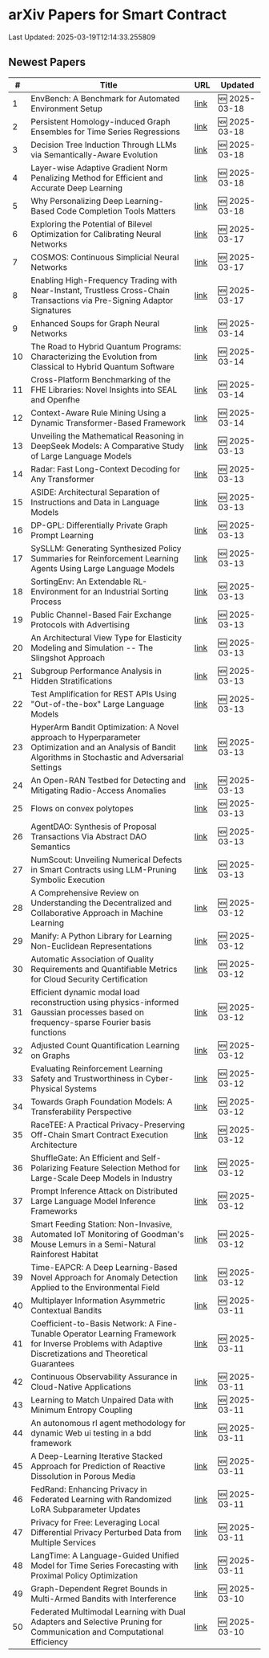 # arXiv Papers for Smart Contract

Last Updated: 2025-03-19T12:14:33.255809

## Newest Papers

|\#|Title|URL|Updated|
|---|---|---|---|
|1|EnvBench: A Benchmark for Automated Environment Setup|[link](http://arxiv.org/abs/2503.14443v1)|🆕 2025-03-18|
|2|Persistent Homology-induced Graph Ensembles for Time Series Regressions|[link](http://arxiv.org/abs/2503.14240v1)|🆕 2025-03-18|
|3|Decision Tree Induction Through LLMs via Semantically-Aware Evolution|[link](http://arxiv.org/abs/2503.14217v1)|🆕 2025-03-18|
|4|Layer-wise Adaptive Gradient Norm Penalizing Method for Efficient and Accurate Deep Learning|[link](http://arxiv.org/abs/2503.14205v1)|🆕 2025-03-18|
|5|Why Personalizing Deep Learning-Based Code Completion Tools Matters|[link](http://arxiv.org/abs/2503.14201v1)|🆕 2025-03-18|
|6|Exploring the Potential of Bilevel Optimization for Calibrating Neural Networks|[link](http://arxiv.org/abs/2503.13113v1)|🆕 2025-03-17|
|7|COSMOS: Continuous Simplicial Neural Networks|[link](http://arxiv.org/abs/2503.12919v1)|🆕 2025-03-17|
|8|Enabling High-Frequency Trading with Near-Instant, Trustless Cross-Chain Transactions via Pre-Signing Adaptor Signatures|[link](http://arxiv.org/abs/2503.12719v1)|🆕 2025-03-17|
|9|Enhanced Soups for Graph Neural Networks|[link](http://arxiv.org/abs/2503.11612v1)|🆕 2025-03-14|
|10|The Road to Hybrid Quantum Programs: Characterizing the Evolution from Classical to Hybrid Quantum Software|[link](http://arxiv.org/abs/2503.11450v1)|🆕 2025-03-14|
|11|Cross-Platform Benchmarking of the FHE Libraries: Novel Insights into SEAL and Openfhe|[link](http://arxiv.org/abs/2503.11216v1)|🆕 2025-03-14|
|12|Context-Aware Rule Mining Using a Dynamic Transformer-Based Framework|[link](http://arxiv.org/abs/2503.11125v1)|🆕 2025-03-14|
|13|Unveiling the Mathematical Reasoning in DeepSeek Models: A Comparative Study of Large Language Models|[link](http://arxiv.org/abs/2503.10573v1)|🆕 2025-03-13|
|14|Radar: Fast Long-Context Decoding for Any Transformer|[link](http://arxiv.org/abs/2503.10571v1)|🆕 2025-03-13|
|15|ASIDE: Architectural Separation of Instructions and Data in Language Models|[link](http://arxiv.org/abs/2503.10566v1)|🆕 2025-03-13|
|16|DP-GPL: Differentially Private Graph Prompt Learning|[link](http://arxiv.org/abs/2503.10544v1)|🆕 2025-03-13|
|17|SySLLM: Generating Synthesized Policy Summaries for Reinforcement Learning Agents Using Large Language Models|[link](http://arxiv.org/abs/2503.10509v1)|🆕 2025-03-13|
|18|SortingEnv: An Extendable RL-Environment for an Industrial Sorting Process|[link](http://arxiv.org/abs/2503.10466v1)|🆕 2025-03-13|
|19|Public Channel-Based Fair Exchange Protocols with Advertising|[link](http://arxiv.org/abs/2503.10411v1)|🆕 2025-03-13|
|20|An Architectural View Type for Elasticity Modeling and Simulation -- The Slingshot Approach|[link](http://arxiv.org/abs/2503.10407v1)|🆕 2025-03-13|
|21|Subgroup Performance Analysis in Hidden Stratifications|[link](http://arxiv.org/abs/2503.10382v1)|🆕 2025-03-13|
|22|Test Amplification for REST APIs Using "Out-of-the-box" Large Language Models|[link](http://arxiv.org/abs/2503.10306v1)|🆕 2025-03-13|
|23|HyperArm Bandit Optimization: A Novel approach to Hyperparameter Optimization and an Analysis of Bandit Algorithms in Stochastic and Adversarial Settings|[link](http://arxiv.org/abs/2503.10282v1)|🆕 2025-03-13|
|24|An Open-RAN Testbed for Detecting and Mitigating Radio-Access Anomalies|[link](http://arxiv.org/abs/2503.10255v1)|🆕 2025-03-13|
|25|Flows on convex polytopes|[link](http://arxiv.org/abs/2503.10232v1)|🆕 2025-03-13|
|26|AgentDAO: Synthesis of Proposal Transactions Via Abstract DAO Semantics|[link](http://arxiv.org/abs/2503.10099v1)|🆕 2025-03-13|
|27|NumScout: Unveiling Numerical Defects in Smart Contracts using LLM-Pruning Symbolic Execution|[link](http://arxiv.org/abs/2503.10041v1)|🆕 2025-03-13|
|28|A Comprehensive Review on Understanding the Decentralized and Collaborative Approach in Machine Learning|[link](http://arxiv.org/abs/2503.09833v1)|🆕 2025-03-12|
|29|Manify: A Python Library for Learning Non-Euclidean Representations|[link](http://arxiv.org/abs/2503.09576v1)|🆕 2025-03-12|
|30|Automatic Association of Quality Requirements and Quantifiable Metrics for Cloud Security Certification|[link](http://arxiv.org/abs/2503.09460v1)|🆕 2025-03-12|
|31|Efficient dynamic modal load reconstruction using physics-informed Gaussian processes based on frequency-sparse Fourier basis functions|[link](http://arxiv.org/abs/2503.09418v1)|🆕 2025-03-12|
|32|Adjusted Count Quantification Learning on Graphs|[link](http://arxiv.org/abs/2503.09395v1)|🆕 2025-03-12|
|33|Evaluating Reinforcement Learning Safety and Trustworthiness in Cyber-Physical Systems|[link](http://arxiv.org/abs/2503.09388v1)|🆕 2025-03-12|
|34|Towards Graph Foundation Models: A Transferability Perspective|[link](http://arxiv.org/abs/2503.09363v1)|🆕 2025-03-12|
|35|RaceTEE: A Practical Privacy-Preserving Off-Chain Smart Contract Execution Architecture|[link](http://arxiv.org/abs/2503.09317v1)|🆕 2025-03-12|
|36|ShuffleGate: An Efficient and Self-Polarizing Feature Selection Method for Large-Scale Deep Models in Industry|[link](http://arxiv.org/abs/2503.09315v1)|🆕 2025-03-12|
|37|Prompt Inference Attack on Distributed Large Language Model Inference Frameworks|[link](http://arxiv.org/abs/2503.09291v1)|🆕 2025-03-12|
|38|Smart Feeding Station: Non-Invasive, Automated IoT Monitoring of Goodman's Mouse Lemurs in a Semi-Natural Rainforest Habitat|[link](http://arxiv.org/abs/2503.09238v1)|🆕 2025-03-12|
|39|Time-EAPCR: A Deep Learning-Based Novel Approach for Anomaly Detection Applied to the Environmental Field|[link](http://arxiv.org/abs/2503.09200v1)|🆕 2025-03-12|
|40|Multiplayer Information Asymmetric Contextual Bandits|[link](http://arxiv.org/abs/2503.08961v1)|🆕 2025-03-11|
|41|Coefficient-to-Basis Network: A Fine-Tunable Operator Learning Framework for Inverse Problems with Adaptive Discretizations and Theoretical Guarantees|[link](http://arxiv.org/abs/2503.08642v1)|🆕 2025-03-11|
|42|Continuous Observability Assurance in Cloud-Native Applications|[link](http://arxiv.org/abs/2503.08552v1)|🆕 2025-03-11|
|43|Learning to Match Unpaired Data with Minimum Entropy Coupling|[link](http://arxiv.org/abs/2503.08501v1)|🆕 2025-03-11|
|44|An autonomous rl agent methodology for dynamic Web ui testing in a bdd framework|[link](http://arxiv.org/abs/2503.08464v1)|🆕 2025-03-11|
|45|A Deep-Learning Iterative Stacked Approach for Prediction of Reactive Dissolution in Porous Media|[link](http://arxiv.org/abs/2503.08410v1)|🆕 2025-03-11|
|46|FedRand: Enhancing Privacy in Federated Learning with Randomized LoRA Subparameter Updates|[link](http://arxiv.org/abs/2503.07216v2)|🆕 2025-03-11|
|47|Privacy for Free: Leveraging Local Differential Privacy Perturbed Data from Multiple Services|[link](http://arxiv.org/abs/2503.08297v1)|🆕 2025-03-11|
|48|LangTime: A Language-Guided Unified Model for Time Series Forecasting with Proximal Policy Optimization|[link](http://arxiv.org/abs/2503.08271v1)|🆕 2025-03-11|
|49|Graph-Dependent Regret Bounds in Multi-Armed Bandits with Interference|[link](http://arxiv.org/abs/2503.07555v1)|🆕 2025-03-10|
|50|Federated Multimodal Learning with Dual Adapters and Selective Pruning for Communication and Computational Efficiency|[link](http://arxiv.org/abs/2503.07552v1)|🆕 2025-03-10|
